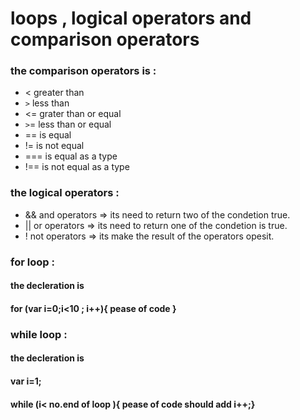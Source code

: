 # loops , logical operators and comparison operators 
###  the comparison operators is :
- <  greater than 
- `>` less than 
- <= grater than or equal 
- `>`=  less than or equal 
- == is equal 
- != is not equal 
- === is equal as a type  
- !== is not equal as a type

### the logical operators :
- && and operators => its need to return   two of the condetion true.
- || or operators => its need to return one of the condetion is true.
- ! not  operators => its make the result of the operators opesit.

### for loop :
#### the decleration is 
#### for (var i=0;i<10 ; i++){ pease of code }

### while loop :
#### the decleration is 
#### var i=1; 
#### while (i< no.end of loop ){ pease of code  should add i++;}



